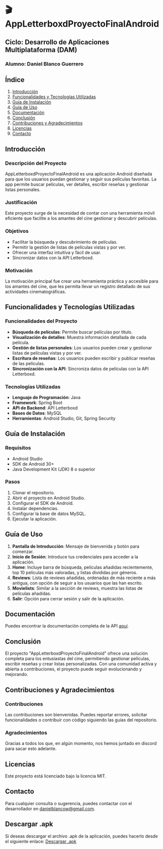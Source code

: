 # 🎬 AppLetterboxdProyectoFinalAndroid
## Ciclo: Desarrollo de Aplicaciones Multiplataforma (DAM)
### Alumno: Daniel Blanco Guerrero

## Índice
1. [Introducción](#introducción)
2. [Funcionalidades y Tecnologías Utilizadas](#funcionalidades-y-tecnologías-utilizadas)
3. [Guía de Instalación](#guía-de-instalación)
4. [Guía de Uso](#guía-de-uso)
5. [Documentación](#documentación)
6. [Conclusión](#conclusión)
7. [Contribuciones y Agradecimientos](#contribuciones-y-agradecimientos)
8. [Licencias](#licencias)
9. [Contacto](#contacto)

## Introducción
### Descripción del Proyecto
AppLetterboxdProyectoFinalAndroid es una aplicación Android diseñada para que los usuarios puedan gestionar y seguir sus películas favoritas. La app permite buscar películas, ver detalles, escribir reseñas y gestionar listas personales.

### Justificación
Este proyecto surge de la necesidad de contar con una herramienta móvil eficiente que facilite a los amantes del cine gestionar y descubrir películas.

### Objetivos
- Facilitar la búsqueda y descubrimiento de películas.
- Permitir la gestión de listas de películas vistas y por ver.
- Ofrecer una interfaz intuitiva y fácil de usar.
- Sincronizar datos con la API Letterboxd.

### Motivación
La motivación principal fue crear una herramienta práctica y accesible para los amantes del cine, que les permita llevar un registro detallado de sus actividades cinematográficas.

## Funcionalidades y Tecnologías Utilizadas
### Funcionalidades del Proyecto
- **Búsqueda de películas**: Permite buscar películas por título.
- **Visualización de detalles**: Muestra información detallada de cada película.
- **Gestión de listas personales**: Los usuarios pueden crear y gestionar listas de películas vistas y por ver.
- **Escritura de reseñas**: Los usuarios pueden escribir y publicar reseñas de las películas.
- **Sincronización con la API**: Sincroniza datos de películas con la API Letterboxd.

### Tecnologías Utilizadas
- **Lenguaje de Programación**: Java
- **Framework**: Spring Boot
- **API de Backend**: API Letterboxd
- **Bases de Datos**: MySQL
- **Herramientas**: Android Studio, Git, Spring Security

## Guía de Instalación
### Requisitos
- Android Studio
- SDK de Android 30+
- Java Development Kit (JDK) 8 o superior

### Pasos
1. Clonar el repositorio.
2. Abrir el proyecto en Android Studio.
3. Configurar el SDK de Android.
4. Instalar dependencias.
5. Configurar la base de datos MySQL.
6. Ejecutar la aplicación.

## Guía de Uso
1. **Pantalla de Introducción**: Mensaje de bienvenida y botón para comenzar.
2. **Inicio de Sesión**: Introduce tus credenciales para acceder a la aplicación.
3. **Home**: Incluye barra de búsqueda, películas añadidas recientemente, top 10 películas más valoradas, y listas divididas por géneros.
4. **Reviews**: Lista de reviews añadidas, ordenadas de más reciente a más antigua, con opción de seguir a los usuarios que las han escrito.
5. **Movielists**: Similar a la sección de reviews, muestra las listas de películas añadidas.
6. **Salir**: Opción para cerrar sesión y salir de la aplicación.

## Documentación
Puedes encontrar la documentación completa de la API [aquí](https://github.com/dblancou/ApiLetterboxdProyectoFinal).

## Conclusión
El proyecto "AppLetterboxdProyectoFinalAndroid" ofrece una solución completa para los entusiastas del cine, permitiendo gestionar películas, escribir reseñas y crear listas personalizadas. Con una comunidad activa y abierta a contribuciones, el proyecto puede seguir evolucionando y mejorando.

## Contribuciones y Agradecimientos
### Contribuciones
Las contribuciones son bienvenidas. Puedes reportar errores, solicitar funcionalidades o contribuir con código siguiendo las guías del repositorio.

### Agradecimientos
Gracias a todos los que, en algún momento, nos hemos juntado en discord para sacar esto adelante.

## Licencias
Este proyecto está licenciado bajo la licencia MIT.

## Contacto
Para cualquier consulta o sugerencia, puedes contactar con el desarrollador en danielblancow@gmail.com.

## Descargar .apk
Si deseas descargar el archivo .apk de la aplicación, puedes hacerlo desde el siguiente enlace: [Descargar .apk](https://mega.nz/file/J5gESS4Z#JHJlmV18BiMz3SYbiDjIP32rmYvLd2QJDGM4rj1y0kA)
